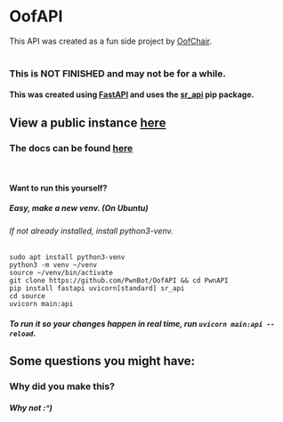 # OofAPI

This API was created as a fun side project by [OofChair](https://github.com/OofChair). <br><br> 
### This is **NOT FINISHED** and may not be for a while.

#### This was created using [FastAPI](https://fastapi.tiangolo.com) and uses the [sr_api](https://pypi.org/project/sr_api) pip package.

## View a public instance [here](https://api.pwnbot.xyz)
### The docs can be found [here](https://api.pwnbot.xyz/redoc)
<br>

#### Want to run this yourself?

##### Easy, make a new venv. (On Ubuntu)
###### If not already installed, install python3-venv.
`sudo apt install python3-venv`<br>
`python3 -m venv ~/venv` <br>
`source ~/venv/bin/activate`<br>
`git clone https://github.com/PwnBot/OofAPI && cd PwnAPI`<br>
`pip install fastapi uvicorn[standard] sr_api`<br>
`cd source`<br>
`uvicorn main:api` <br>
##### To run it so your changes happen in real time, run `uvicorn main:api --reload`.


## Some questions you might have:

### Why did you make this?

##### Why not :^)

